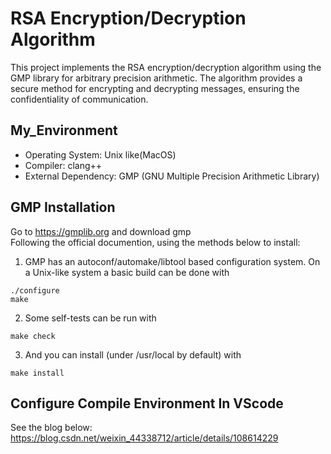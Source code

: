 # RSA Encryption/Decryption Algorithm

This project implements the RSA encryption/decryption algorithm using the GMP library for arbitrary precision arithmetic. The algorithm provides a secure method for encrypting and decrypting messages, ensuring the confidentiality of communication.

## My_Environment

- Operating System: Unix like(MacOS)  
- Compiler: clang++  
- External Dependency: GMP (GNU Multiple Precision Arithmetic Library)  

## GMP Installation

Go to https://gmplib.org and download gmp  
Following the official documention, using the methods below to install:  

1. GMP has an autoconf/automake/libtool based configuration system. On a Unix-like system a basic build can be done with  
```
./configure
make
```
2. Some self-tests can be run with  
```
make check
```
3. And you can install (under /usr/local by default) with  
```
make install
```

## Configure Compile Environment In VScode
See the blog below:  
https://blog.csdn.net/weixin_44338712/article/details/108614229